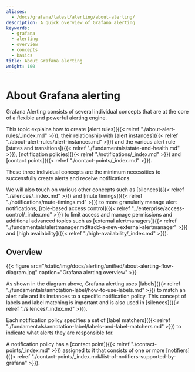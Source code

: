 ```yaml
---
aliases:
  - /docs/grafana/latest/alerting/about-alerting/
description: A quick overview of Grafana alerting
keywords:
  - grafana
  - alerting
  - overview
  - concepts
  - basics
title: About Grafana alerting
weight: 100
---
```


# About Grafana alerting

Grafana Alerting consists of several individual concepts that are at the core of a flexible and powerful alerting engine.

This topic explains how to create [alert rules]({{< relref "./about-alert-rules/_index.md" >}}), their relationship with [alert instances]({{< relref "./about-alert-rules/alert-instances.md" >}}) and the various alert rule [states and transitions]({{< relref "./fundamentals/state-and-health.md" >}}), [notification policies]({{< relref "./notifications/_index.md" >}}) and [contact points]({{< relref "./contact-points/_index.md" >}}).

These three individual concepts are the minimum necessities to successfully create alerts and receive notifications.

We will also touch on various other concepts such as [silences]({{< relref "./silences/_index.md" >}}) and [mute timings]({{< relref "./notifications/mute-timings.md" >}}) to more granularly manage alert notifications, [role-based access control]({{< relref "../enterprise/access-control/_index.md" >}}) to limit access and manage permissions and additional advanced topics such as [external alertmanagers]({{< relref "./fundamentals/alertmanager.md#add-a-new-external-alertmanager" >}}) and [high availability]({{< relref "./high-availability/_index.md" >}}).

## Overview

{{< figure src="/static/img/docs/alerting/unified/about-alerting-flow-diagram.jpg" caption="Grafana alerting overview" >}}

As shown in the diagram above, Grafana alerting uses [labels]({{< relref "./fundamentals/annotation-label/how-to-use-labels.md" >}}) to match an alert rule and its instances to a specific notification policy. This concept of labels and label matching is important and is also used in [silences]({{< relref "./silences/_index.md" >}}).

Each notification policy specifies a set of [label matchers]({{< relref "./fundamentals/annotation-label/labels-and-label-matchers.md" >}}) to indicate what alerts they are responsible for.

A notification policy has a [contact point]({{< relref "./contact-points/_index.md" >}}) assigned to it that consists of one or more [notifiers]({{< relref "./contact-points/_index.md#list-of-notifiers-supported-by-grafana" >}}).
